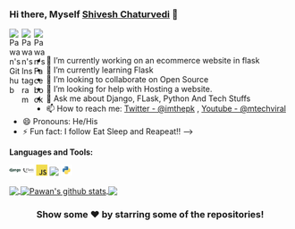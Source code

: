 
### Hi there, Myself [Shivesh Chaturvedi](https://dark-venom-16.github.io/portfolio/) 👋
<a href="https://www.linkedin.com/in/shivesh-chaturvedi-14ab321b3/ ">
  <img align="left" alt="Pawan's Github" width="22px" src="https://cdn.jsdelivr.net/npm/simple-icons@v3/icons/github.svg" />
</a>
<a href="https://www.instagram.com/shivam_162001/">
  <img align="left" alt="Pawan's Instagram" width="22px" src="https://cdn.jsdelivr.net/npm/simple-icons@v3/icons/instagram.svg" />
</a>
<a href="https://www.facebook.com/shivam.chaubey.524596/">
  <img align="left" alt="Pawan's Facebook" width="22px" src="https://cdn.jsdelivr.net/npm/simple-icons@v3/icons/facebook.svg" />
</a>
<br/>
<br/>


- 🔭 I’m currently working on an ecommerce website in flask
- 🌱 I’m currently learning Flask
- 👯 I’m looking to collaborate on Open Source
- 🤔 I’m looking for help with Hosting a website.
- 💬 Ask me about Django, FLask, Python And Tech Stuffs
- 📫 How to reach me:  [Twitter - @imthepk](https://twitter.com/imthepk) , [Youtube - @mtechviral](https://youtube.com/mtechviral)
- 😄 Pronouns: He/His
- ⚡ Fun fact: I follow Eat Sleep and Reapeat!!
-->


**Languages and Tools:**  

<code><img height="20" src="https://raw.githubusercontent.com/github/explore/80688e429a7d4ef2fca1e82350fe8e3517d3494d/topics/django/django.png"></code>
<code><img height="20" src="https://raw.githubusercontent.com/github/explore/80688e429a7d4ef2fca1e82350fe8e3517d3494d/topics/flask/flask.png"></code>
<code><img height="20" src="https://raw.githubusercontent.com/github/explore/80688e429a7d4ef2fca1e82350fe8e3517d3494d/topics/javascript/javascript.png"></code>
<code><img height="20" src="https://raw.githubusercontent.com/github/explore/80688e429a7d4ef2fca1e82350fe8e3517d3494d/topics/react/reactjs.png"></code>
<code><img height="20" src="https://raw.githubusercontent.com/github/explore/80688e429a7d4ef2fca1e82350fe8e3517d3494d/topics/python/python.png"></code>

<a href="https://github.com/DarK-VEnOM-16n">
  <img align="center" src="https://github-readme-stats.vercel.app/api/top-langs/?username=DarK-VEnOM-16&theme=light&hide_langs_below=1" />
</a>
<a href="https://github.com/DarK-VEnOM-16">
 <img align="center" src="https://github-readme-stats.vercel.app/api?username=DarK-VEnOM-16&show_icons=true&theme=light&line_height=27" alt="Pawan's github stats"/>
</a>
<!-- <a href="https://github.com/NabhyaKhoria/WH_Djangoclan">
  <img align="center" src="https://github-readme-stats.vercel.app/api/pin/?username=NabhyaKhoria&repo=WH_Djangoclan&theme=light" />
</a> -->
<a href="https://github.com/DarK-VEnOM-16/Learning">
 <img align="center" src="https://github-readme-stats.vercel.app/api/pin/?username=DarK-VEnOM-16&repo=Learning&theme=light" />
</a>

<div align="center">

### Show some ❤️ by starring some of the repositories!

</div>


